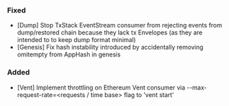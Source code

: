 ### Fixed
- [Dump] Stop TxStack EventStream consumer from rejecting events from dump/restored chain because they lack tx Envelopes (as they are intended to to keep dump format minimal)
- [Genesis] Fix hash instability introduced by accidentally removing omitempty from AppHash in genesis

### Added
- [Vent] Implement throttling on Ethereum Vent consumer via --max-request-rate=<requests / time base> flag to 'vent start'

